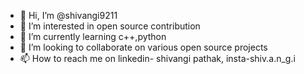 - 👋 Hi, I’m @shivangi9211
- 👀 I’m interested in open source contribution
- 🌱 I’m currently learning c++,python
- 💞️ I’m looking to collaborate on various open source projects
- 📫 How to reach me on linkedin- shivangi pathak, insta-shiv.a.n_g.i

<!---
shivangi9211/shivangi9211 is a ✨ special ✨ repository because its `README.md` (this file) appears on your GitHub profile.
You can click the Preview link to take a look at your changes.
--->
